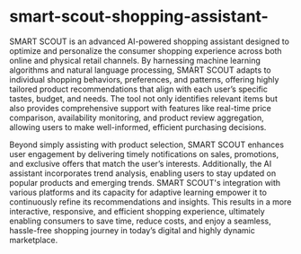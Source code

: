 # smart-scout-shopping-assistant-

SMART SCOUT is an advanced AI-powered shopping assistant designed to optimize and personalize the consumer shopping experience across both online and physical retail channels. By harnessing machine learning algorithms and natural language processing, SMART SCOUT adapts to individual shopping behaviors, preferences, and patterns, offering highly tailored product recommendations that align with each user’s specific tastes, budget, and needs. The tool not only identifies relevant items but also provides comprehensive support with features like real-time price comparison, availability monitoring, and product review aggregation, allowing users to make well-informed, efficient purchasing decisions.

Beyond simply assisting with product selection, SMART SCOUT enhances user engagement by delivering timely notifications on sales, promotions, and exclusive offers that match the user’s interests. Additionally, the AI assistant incorporates trend analysis, enabling users to stay updated on popular products and emerging trends. SMART SCOUT's integration with various platforms and its capacity for adaptive learning empower it to continuously refine its recommendations and insights. This results in a more interactive, responsive, and efficient shopping experience, ultimately enabling consumers to save time, reduce costs, and enjoy a seamless, hassle-free shopping journey in today’s digital and highly dynamic marketplace.
